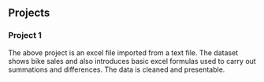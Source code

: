 ## Projects
### Project 1
The above project is an excel file imported from a text file. The dataset shows bike sales and also introduces basic excel formulas used to carry out summations and differences. The data is cleaned and presentable.
